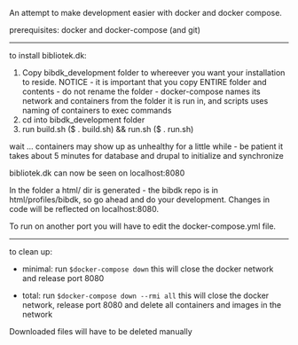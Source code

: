 
An attempt to make development easier with docker and docker compose.

prerequisites:
docker and docker-compose (and git)

-----------------------------------------------------------------------------------------------
to install bibliotek.dk:

1. Copy bibdk_development folder to whereever you want your installation to reside.
    NOTICE - it is important that you copy ENTIRE folder and contents - do not rename the folder - docker-compose
    names its network and containers from the folder it is run in, and scripts uses naming of containers to exec commands
2. cd into bibdk_development folder
3. run build.sh ($ . build.sh) && run.sh ($ . run.sh)

wait ... containers may show up as unhealthy for a little while - be patient it takes about 5 minutes for database and drupal
to initialize and synchronize

bibliotek.dk can now be seen on localhost:8080

In the folder a html/ dir is generated - the bibdk repo is in html/profiles/bibdk, so go ahead and do your development.
Changes in code will be reflected on localhost:8080.

To run on another port you will have to edit the docker-compose.yml file.

--------------------------------------------------------------------------------------------------
to clean up:
- minimal: run
    `$docker-compose down`
this will close the docker network and release port 8080

- total: run
    `$docker-compose down --rmi all`
this will close the docker network, release port 8080 and delete all containers and images in the network

Downloaded files will have to be deleted manually

